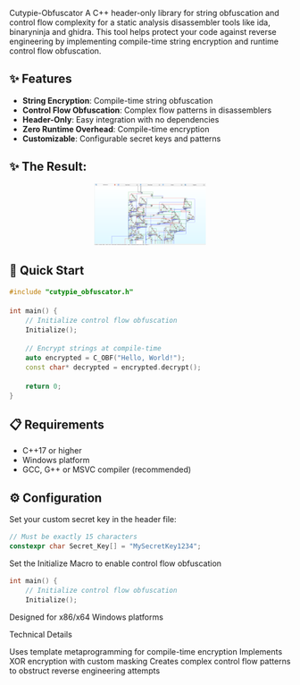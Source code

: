 Cutypie-Obfuscator
A C++ header-only library for string obfuscation and control flow complexity for a static analysis disassembler tools like ida, binaryninja and ghidra. 
This tool helps protect your code against reverse engineering by implementing compile-time string encryption and runtime control flow obfuscation.


## ✨ Features
- **String Encryption**: Compile-time string obfuscation
- **Control Flow Obfuscation**: Complex flow patterns in disassemblers
- **Header-Only**: Easy integration with no dependencies
- **Zero Runtime Overhead**: Compile-time encryption
- **Customizable**: Configurable secret keys and patterns


## ✨ The Result:
<div align="center">
    <img src="images/example.png" alt="result" width="200"/>
</div>

## 🚀 Quick Start
```cpp
#include "cutypie_obfuscator.h"

int main() {
    // Initialize control flow obfuscation
    Initialize();

    // Encrypt strings at compile-time
    auto encrypted = C_OBF("Hello, World!");
    const char* decrypted = encrypted.decrypt();
    
    return 0;
}
```
## 📋 Requirements
- C++17 or higher
- Windows platform
- GCC, G++ or MSVC compiler (recommended)

## ⚙️ Configuration
Set your custom secret key in the header file:
```cpp
// Must be exactly 15 characters
constexpr char Secret_Key[] = "MySecretKey1234";
```
Set the Initialize Macro to enable control flow obfuscation
```cpp
int main() {
    // Initialize control flow obfuscation
    Initialize();
```

Designed for x86/x64 Windows platforms

Technical Details

Uses template metaprogramming for compile-time encryption
Implements XOR encryption with custom masking
Creates complex control flow patterns to obstruct reverse engineering attempts

